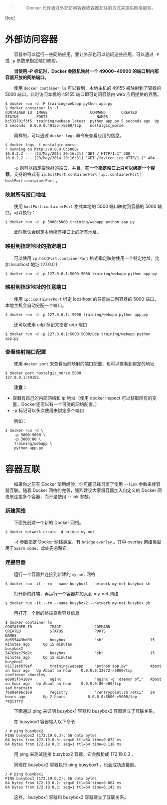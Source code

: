 > 　　Docker 允许通过外部访问容器或容器互联的方式来提供网络服务。

[toc]

# 外部访问容器

　　容器中可以运行一些网络应用，要让外部也可以访问这些应用，可以通过 `-P` 或 `-p` 参数来指定端口映射。

　　**当使用 -P 标记时，Docker 会随机映射一个 49000~49900 的端口到内部容器开放的网络端口。**

　　使用 `docker container ls` 可以看到，本地主机的 49155 被映射到了容器的 5000 端口。此时访问本机的 49155 端口即可访问容器内 web 应用提供的界面。

```
$ docker run -d -P training/webapp python app.py
$ docker container ls -l
CONTAINER ID  IMAGE                   COMMAND       CREATED        STATUS        PORTS 						NAMES
bc533791f3f5  training/webapp:latest  python app.py 5 seconds ago  Up 2 seconds  0.0.0.0:49155->5000/tcp  	nostalgic_morse
```

　　同样的，可以通过 `docker logs` 命令来查看应用的信息。

```
$ docker logs -f nostalgic_morse
* Running on http://0.0.0.0:5000/
10.0.2.2 - - [23/May/2014 20:16:31] "GET / HTTP/1.1" 200 -
10.0.2.2 - - [23/May/2014 20:16:31] "GET /favicon.ico HTTP/1.1" 404 -
```

　　`-p` 则可以指定要映射的端口，并且，**在一个指定端口上只可以绑定一个容器**。支持的格式有 `ip:hostPort:containerPort` | `ip::containerPort` | `hostPort:containerPort` 。

### 映射所有接口地址

　　使用 `hostPort:containerPort` 格式本地的 5000 端口映射到容器的 5000 端口，可以执行：

```
$ docker run -d -p 5000:5000 training/webapp python app.py
```

　　此时默认会绑定本地所有接口上的所有地址。

### 映射到指定地址的指定端口

　　可以使用 `ip:hostPort:containerPort` 格式指定映射使用一个特定地址，比如 localhost 地址 127.0.0.1

```
$ docker run -d -p 127.0.0.1:5000:5000 training/webapp python app.py
```

### 映射到指定地址的任意端口

　　使用 `ip::containerPort` 绑定 localhost 的任意端口到容器的 5000 端口，本地主机会自动分配一个端口。

```
$ docker run -d -p 127.0.0.1::5000 training/webapp python app.py
```

　　还可以使用 udp 标记来指定 udp 端口

```
$ docker run -d -p 127.0.0.1:5000:5000/udp training/webapp python app.py
```

### 查看映射端口配置

　　使用 `docker port` 来查看当前映射的端口配置，也可以查看到绑定的地址

```
$ docker port nostalgic_morse 5000
127.0.0.1:49155.
```

　　**注意：**

* 容器有自己的内部网络和 ip 地址（使用 docker inspect 可以获取所有的变量，Docker还可以有一个可变的网络配置。）
* -p 标记可以多次使用来绑定多个端口

　　例如：

```
$ docker run -d \
	-p 5000:5000 \
	-p 3000:80 \
	training/webapp \
	python app.py
```

# 容器互联

　　如果你之前有 Docker 使用经验，你可能已经习惯了使用 `--link` 参数来使容器互联。随着 Docker 网络的完善，强烈建议大家将容器加入自定义的 Docker 网络来连接多个容器，而不是使用 --link 参数。

### 新建网络

　　下面先创建一个新的 Docker 网络。

```
$ docker network create -d bridge my-net
```

　　`-d` 参数指定 Docker 网络类型，有 `bridge` `overlay` 。其中 overlay 网络类型用于`Swarm mode`，此处先忽略它。

### 连接容器

　　运行一个容器并连接到新建的 `my-net` 网络

```
$ docker run -it --rm --name busybox1 --network my-net busybox sh
```

　　打开新的终端，再运行一个容器并加入到 my-net 网络

```
$ docker run -it --rm --name busybox2 --network my-net busybox sh
```

　　再打开一个新的终端查看容器信息

```
$ docker container ls
CONTAINER ID        IMAGE               COMMAND                  CREATED             STATUS              PORTS                     NAMES
de655449bd98        busybox             "sh"                     15 minutes ago      Up 15 minutes                                 busybox2
547e9ac79d2c        busybox             "sh"                     15 minutes ago      Up 15 minutes                                 busybox1
01171abb79ef        training/webapp     "python app.py"          About an hour ago   Up About an hour    0.0.0.0:32772->5000/tcp   confident_shockley
e6905f641894        nginx               "nginx -g 'daemon of…"   About an hour ago   Up About an hour    0.0.0.0:80->80/tcp        sad_brattain
fb80a496c160        registry            "/entrypoint.sh /etc…"   29 hours ago        Up 2 hours          0.0.0.0:5000->5000/tcp    registry
```

　　下面通过 ping 来证明 busybox1 容器和 busybox2 容器建立了互联关系。

　　在 busybox1 容器输入以下命令

```
/ # ping busybox2
PING busybox2 (172.19.0.3): 56 data bytes
64 bytes from 172.19.0.3: seq=0 ttl=64 time=0.072 ms
64 bytes from 172.19.0.3: seq=1 ttl=64 time=0.118 ms
```

　　用 ping 来测试连接 busybox2 容器，它会解析成 172.19.0.3 。

　　同理在 busybox2 容器执行 ping busybox1 ，也会成功连接到。

```
/ # ping busybox1
PING busybox1 (172.19.0.2): 56 data bytes
64 bytes from 172.19.0.2: seq=0 ttl=64 time=0.064 ms
64 bytes from 172.19.0.2: seq=1 ttl=64 time=0.143 ms
```

　　这样， busybox1 容器和 busybox2 容器建立了互联关系。
